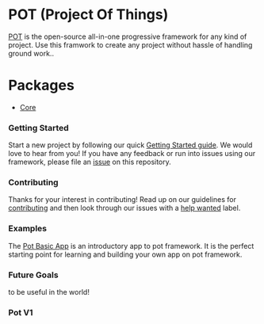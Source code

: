 # POT (Project Of Things)

[POT](http://zildot.com/) is the open-source all-in-one progressive framework for any kind of project. 
Use this framwork to create any project without hassle of handling ground work..


# Packages

- [Core](core/README.md)

### Getting Started

Start a new project by following our quick [Getting Started guide](https://zildot.com).
We would love to hear from you! If you have any feedback or run into issues using our framework, please file
an [issue](https://github.com/saids/pot/issues/new) on this repository.


### Contributing

Thanks for your interest in contributing! Read up on our guidelines for
[contributing](https://github.com/saids/pot/blob/master/.github/CONTRIBUTING.md)
and then look through our issues with a [help wanted](https://github.com/saids/pot/issues?q=is%3Aopen+is%3Aissue+label%3A%22help+wanted%22)
label.


### Examples

The [Pot Basic App](https://github.com/saids/POT/pot-basic-app) is an introductory app to pot framework.
It is the perfect starting point for learning and building your own app on pot framework.


### Future Goals

to be useful in the world!

### Pot V1

